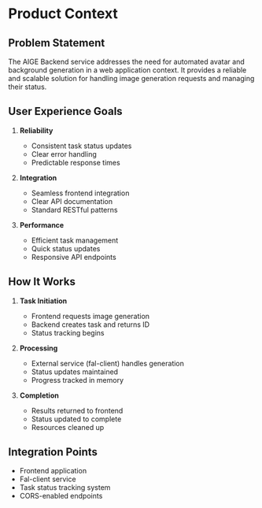 # Product Context

## Problem Statement
The AIGE Backend service addresses the need for automated avatar and background generation in a web application context. It provides a reliable and scalable solution for handling image generation requests and managing their status.

## User Experience Goals
1. **Reliability**
   - Consistent task status updates
   - Clear error handling
   - Predictable response times

2. **Integration**
   - Seamless frontend integration
   - Clear API documentation
   - Standard RESTful patterns

3. **Performance**
   - Efficient task management
   - Quick status updates
   - Responsive API endpoints

## How It Works
1. **Task Initiation**
   - Frontend requests image generation
   - Backend creates task and returns ID
   - Status tracking begins

2. **Processing**
   - External service (fal-client) handles generation
   - Status updates maintained
   - Progress tracked in memory

3. **Completion**
   - Results returned to frontend
   - Status updated to complete
   - Resources cleaned up

## Integration Points
- Frontend application
- Fal-client service
- Task status tracking system
- CORS-enabled endpoints 